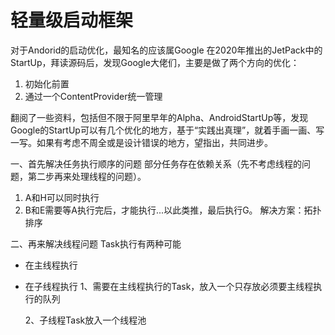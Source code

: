 # 轻量级启动框架

对于Andorid的启动优化，最知名的应该属Google 在2020年推出的JetPack中的StartUp，拜读源码后，发现Google大佬们，主要是做了两个方向的优化：

1. 初始化前置
2. 通过一个ContentProvider统一管理

翻阅了一些资料，包括但不限于阿里早年的Alpha、AndroidStartUp等，发现Google的StartUp可以有几个优化的地方，基于“实践出真理”，就着手画一画、写一写。如果有考虑不周全或是设计错误的地方，望指出，共同进步。

一、首先解决任务执行顺序的问题
部分任务存在依赖关系（先不考虑线程的问题，第二步再来处理线程的问题）。

1. A和H可以同时执行
2. B和E需要等A执行完后，才能执行...以此类推，最后执行G。
   解决方案：拓扑排序

二、再来解决线程问题
Task执行有两种可能

- 在主线程执行
- 在子线程执行
  1、需要在主线程执行的Task，放入一个只存放必须要主线程执行的队列

  2、子线程Task放入一个线程池